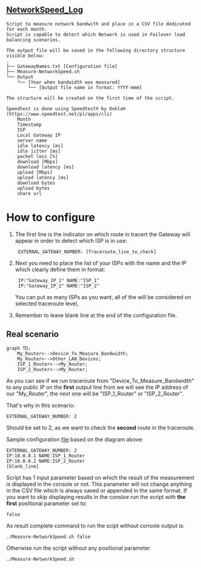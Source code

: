 ## [NetworkSpeed_Log](/Measure-NetworkSpeed.sh)
    Script to measure network bandwith and place in a CSV file dedicated for each month.
    Script is capable to detect which Network is used in Failover load balancing scenarios. 
    
    The output file will be saved in the following directory structure visible below:
    .
    ├── GatewayNames.txt [Configuration file]
    ├── Measure-NetworkSpeed.sh 
    └── Output 
        └── [Year when bandwidth was measured]
            └── [Output file name in format: YYYY-mmm]
    
    The structure will be created on the first time of the script.

    Speedtest is done using Speedtest® by Ookla® (https://www.speedtest.net/pl/apps/cli)
        Month
        Timestamp                                    
        ISP
        Local Gateway IP
        server name
        idle latency [ms]
        idle jitter [ms]
        packet loss [%]
        download [Mbps]
        download latency [ms]
        upload [Mbps]
        upload latency [ms]
        download bytes
        upload bytes
        share url

# How to configure
1. The first line is the indicator on which route in tracert the Gateway will appear in order to detect which ISP is in use:

        EXTERNAL_GATEWAY_NUMBER: [Traceroute_line_to_check]

2. Next you need to place the list of your ISPs with the name and the IP which clearly define them in format:

        IP:"Gateway_IP_1" NAME:"ISP_1"
        IP:"Gateway_IP_2" NAME:"ISP_2"

    You can put as many ISPs as you want, all of the will be considered on selected traceroute level,

3. Remember to leave blank line at the end of the configuration file.

## Real scenario

```mermaid
graph TD;
    My_Router<-->Device_To_Measure_Bandwidth;
    My_Router<-->Other_LAN_Devices;
    ISP_1_Router<-->My_Router;
    ISP_2_Router<-->My_Router;
```
As you can see if we run traceroute from "Device_To_Measure_Bandwidth" to any public IP on the **first** output line from we will see the IP address of our "My_Router", the next one will be "ISP_1_Router" or "ISP_2_Router".

That's why in this scenario: 

    EXTERNAL_GATEWAY_NUMBER: 2

Should be set to 2, as we want to check the **second** route in the traceroute.

Sample configuration [file](/GatewayNames.txt) based on the diagram above:

    EXTERNAL_GATEWAY_NUMBER: 2
    IP:10.0.0.1 NAME:ISP_1_Router
    IP:10.0.0.2 NAME:ISP_2_Router
    [blank_line]

Script has 1 input parameter based on which the result of the measurement is displayed in the console or not. This parameter will not change anything in the CSV file which is always saved or appended in the same format. If you want to skip displaying results in the consloe run the script with **the first** positional parameter set to:

    false
As result complete command to run the scipt without console output is:

    ./Measure-NetworkSpeed.sh false

Otherwise run the script without any positional parameter

    ./Measure-NetworkSpeed.sh

